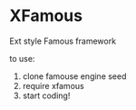 # XFamous
Ext style Famous framework


to use:

1. clone famouse engine seed
2. require xfamous
3. start coding!


